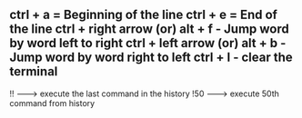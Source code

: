 ctrl + a = Beginning of the line 
ctrl + e = End of the line
ctrl + right arrow (or) alt + f - Jump word by word left to right 
ctrl + left arrow  (or) alt + b - Jump word by word right to left
ctrl + l - clear the terminal
------------------------------------------------------

!!     ---> execute the last command in the history
!50    ---> execute 50th command from history 

